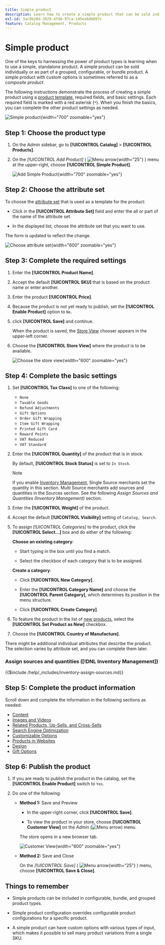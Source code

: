 ```yaml
---
title: Simple product
description: Learn how to create a simple product that can be sold individually or as part of a grouped, configurable, or bundle product.
exl-id: 3ac9b28d-3929-4fd6-97ca-145ea6d6897c
feature: Catalog Management, Products
---
```

# Simple product

One of the keys to harnessing the power of product types is learning when to use a simple, standalone product. A simple product can be sold individually or as part of a grouped, configurable, or bundle product. A simple product with custom options is sometimes referred to as a _composite product_.

The following instructions demonstrate the process of creating a simple product using a [product template](attribute-sets.md), required fields, and basic settings. Each required field is marked with a red asterisk (`*`). When you finish the basics, you can complete the other product settings as needed.

![Simple product](./assets/product-simple.png){width="700" zoomable="yes"}

## Step 1: Choose the product type

1. On the _Admin_ sidebar, go to **[!UICONTROL Catalog]** > **[!UICONTROL Products]**.

1. On the _[!UICONTROL Add Product]_ ( ![Menu arrow](../assets/icon-menu-down-arrow-red.png){width="25"} ) menu at the upper-right, choose **[!UICONTROL Simple Product]**.

   ![Add Simple Product](./assets/product-add-simple.png){width="700" zoomable="yes"}

## Step 2: Choose the attribute set

To choose the [attribute set](attribute-sets.md) that is used as a template for the product:

- Click in the **[!UICONTROL Attribute Set]** field and enter the all or part of the name of the attribute set.

- In the displayed list, choose the attribute set that you want to use.

The form is updated to reflect the change.

![Choose attribute set](./assets/product-create-choose-attribute-set.png){width="600" zoomable="yes"}

## Step 3: Complete the required settings

1. Enter the **[!UICONTROL Product Name]**.

1. Accept the default **[!UICONTROL SKU]** that is based on the product name or enter another.

1. Enter the product **[!UICONTROL Price]**.

1. Because the product is not yet ready to publish, set the **[!UICONTROL Enable Product]** option to `No`.

1. click **[!UICONTROL Save]** and continue.

   When the product is saved, the [Store View](introduction.md#product-scope) chooser appears in the upper-left corner.

1. Choose the **[!UICONTROL Store View]** where the product is to be available.

   ![Choose the store view](./assets/product-create-store-view-choose.png){width="600" zoomable="yes"}

## Step 4: Complete the basic settings

1. Set **[!UICONTROL Tax Class]** to one of the following:

   - `None`
   - `Taxable Goods`
   - `Refund Adjustments`
   - `Gift Options`
   - `Order Gift Wrapping`
   - `Item Gift Wrapping`
   - `Printed Gift Card`
   - `Reward Points`
   - `VAT Reduced`
   - `VAT Standard`

1. Enter the **[!UICONTROL Quantity]** of the product that is in stock.

   By default, **[!UICONTROL Stock Status]** is set to `In Stock`.

   >[!NOTE]
   >
   >If you enable [Inventory Management](../inventory-management/introduction.md), Single Source merchants set the quantity in this section. Multi Source merchants add sources and quantities in the Sources section. See the following _Assign Sources and Quantities (Inventory Management)_ section.

1. Enter the **[!UICONTROL Weight]** of the product.

1. Accept the default **[!UICONTROL Visibility]** setting of `Catalog, Search`.

1. To assign _[!UICONTROL Categories]_ to the product, click the **[!UICONTROL Select…]** box and do either of the following:

   **Choose an existing category**:

   - Start typing in the box until you find a match.

   - Select the checkbox of each category that is to be assigned.

   **Create a category**:

   - Click **[!UICONTROL New Category]**.

   - Enter the **[!UICONTROL Category Name]** and choose the **[!UICONTROL Parent Category]**, which determines its position in the menu structure.

   - Click **[!UICONTROL Create Category]**.

1. To feature the product in the list of [new products](../content-design/widget-new-products-list.md), select the **[!UICONTROL Set Product as New]** checkbox.

1. Choose the **[!UICONTROL Country of Manufacture]**.

There might be additional individual attributes that describe the product. The selection varies by attribute set, and you can complete them later.

### Assign sources and quantities ([!DNL Inventory Management])

{{$include /help/_includes/inventory-assign-sources.md}}

## Step 5: Complete the product information

Scroll down and complete the information in the following sections as needed:

- [Content](product-content.md)
- [Images and Videos](product-images-and-video.md)
- [Related Products, Up-Sells, and Cross-Sells](related-products-up-sells-cross-sells.md)
- [Search Engine Optimization](product-search-engine-optimization.md)
- [Customizable Options](settings-advanced-custom-options.md)
- [Products in Websites](settings-basic-websites.md)
- [Design](settings-advanced-design.md)
- [Gift Options](product-gift-options.md)

## Step 6: Publish the product

1. If you are ready to publish the product in the catalog, set the **[!UICONTROL Enable Product]** switch to `Yes`.

1. Do one of the following:

   - **Method 1:** Save and Preview

      - In the upper-right corner, click **[!UICONTROL Save]**.

      - To view the product in your store, choose **[!UICONTROL Customer View]** on the _Admin_ (![Menu arrow](../assets/icon-menu-down-arrow-black.png)) menu.

      The store opens in a new browser tab.

      ![Customer View](./assets/product-admin-customer-view.png){width="600" zoomable="yes"}

   - **Method 2:** Save and Close

      On the _[!UICONTROL Save]_ ( ![Menu arrow](../assets/icon-menu-down-arrow-red.png){width="25"} ) menu, choose **[!UICONTROL Save & Close]**.

## Things to remember

- Simple products can be included in configurable, bundle, and grouped product types.

- Simple product configuration overrides configurable product configurations for a specific product.

- A simple product can have custom options with various types of input, which makes it possible to sell many product variations from a single SKU.

<!-- Last updated from includes: 2023-05-19 17:14:58 -->
